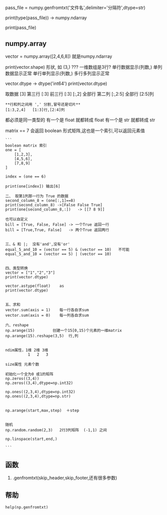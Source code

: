 
## 

pass_file = numpy.genfromtxt('文件名',delimiter='分隔符',dtype=str)

print(type(pass_file))  -> numpy.ndarray

print(pass_file)



## numpy.array
vector = numpy.array([2,4,6,8])   就是numpy.ndarray

print(vector.shape)
    形状, 如 
(3,) ??? 一维数组是3行?
    单行数据显示(列数,)
    单列数据显示正常
        单行单列显示(列数,)
    多行多列显示正常

vector.dtype -> dtype('int64')
print(vector.dtype)


取数据
    [3]     第三行
    [:3]    前三行  [:3]
    [:,2]   全部行  第二列
    [:,2:5] 全部行  [2:5]列

    **行和列之间用 ',' 分割,冒号还是切片**
    [1:3,2,4]   [1:3]行,[2:4]列



都必须是同一类型的
有一个是 float 就都转成 float
有一个是 str 就都转成 str

matrix == 7
    会返回 boolean 形式矩阵,这也是一个索引,可以返回元素值

    ```
    boolean matrix 索引
    one = [
        [1,2,3],
        [4,5,6],
        [7,8,9]
    ]

    index = (one == 6)

    print(one[index]) 输出[6]

    二、 取第1列那一行为 True 的数据
    second_column_8 = (one[:,1]==8)
    print(second_column_8) ->[False False True]
    print(one[second_column_8,:])   -> [[7 8 9]]

    也可以自定义
    bill = [True, False, False] -> 一个True 返回一行
    bill = [True,True, False]   -> 两个True 返回两行

    
    三、& 和 |;  没有'and',没有'or'
    equal_5_and_10 = (vector == 5) & (vector == 10)   不可能
    equal_5_and_10 = (vector == 5) | (vector == 10)
    

    四、类型转换
    vector = ["1","2","3"]
    print(vector.dtype)

    vector.astype(float)    as
    print(vector.dtype)


    五、求和
    vector.sum(axis = 1)    每一行各自求sum
    vector.sum(axis = 0)    每一列各自求sum
    
    六、reshape
    np.arange(15)        创建一个15[0,15)个元素的一维matrix
    np.arange(15).reshape(3,5)  行,列


    ndim属性，1维 2维 3维
              1   2   3

    size属性 元素个数

    初始化一个全为0 或1的矩阵
    np.zeros((3,4))
    np.zeros((3,4),dtype=np.int32)

    np.ones((2,3,4),dtype=np.int32)
    np.ones((2,3,4),dtype=np.str)

    
    np.arange(start,max,step)  ＋step


    随机
    np.random.random(2,3)   2行3列矩阵  (-1,1) 之间

    np.linspace(start,end,) 

    ```



## 函数
1. .genfromtxt(skip_header,skip_footer,还有很多参数)

## 帮助
    help(np.genfromtxt)
